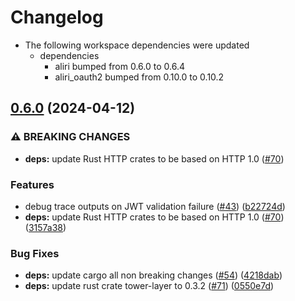 # Changelog

* The following workspace dependencies were updated
  * dependencies
    * aliri bumped from 0.6.0 to 0.6.4
    * aliri_oauth2 bumped from 0.10.0 to 0.10.2

## [0.6.0](https://github.com/neoeinstein/aliri/compare/aliri_tower-v0.5.0...aliri_tower-v0.6.0) (2024-04-12)


### ⚠ BREAKING CHANGES

* **deps:** update Rust HTTP crates to be based on HTTP 1.0 ([#70](https://github.com/neoeinstein/aliri/issues/70))

### Features

* debug trace outputs on JWT validation failure ([#43](https://github.com/neoeinstein/aliri/issues/43)) ([b22724d](https://github.com/neoeinstein/aliri/commit/b22724d1e920d776a1dabbfd2b0ccecf0f8fe2f9))
* **deps:** update Rust HTTP crates to be based on HTTP 1.0 ([#70](https://github.com/neoeinstein/aliri/issues/70)) ([3157a38](https://github.com/neoeinstein/aliri/commit/3157a389362c1f882e5c0bb0070bd8d2b6ead676))


### Bug Fixes

* **deps:** update cargo all non breaking changes ([#54](https://github.com/neoeinstein/aliri/issues/54)) ([4218dab](https://github.com/neoeinstein/aliri/commit/4218dabe09f51daf699b1efbf317427ede063fe3))
* **deps:** update rust crate tower-layer to 0.3.2 ([#71](https://github.com/neoeinstein/aliri/issues/71)) ([0550e7d](https://github.com/neoeinstein/aliri/commit/0550e7d9ecbf482c0ae28080311bd3e2500e7429))
